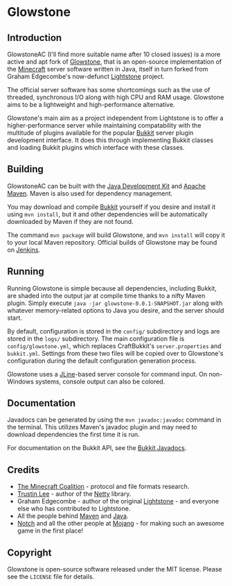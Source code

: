 Glowstone
==========

Introduction
------------

GlowstoneAC (I'll find more suitable name after 10 closed issues) is a more active and
apt fork of [Glowstone](https://github.com/SpaceManiac/Glowstone), that is an open-source
implementation of the [Minecraft](http://minecraft.net) server software written in Java, itself in turn
forked from Graham Edgecombe's now-defunct
[Lightstone](https://github.com/grahamedgecombe/lightstone) project.

The official server software has some shortcomings such as the use of threaded,
synchronous I/O along with high CPU and RAM usage. Glowstone aims to be a
lightweight and high-performance alternative.

Glowstone's main aim as a project independent from Lightstone is to offer a
higher-performance server while maintaining compatability with the multitude
of plugins available for the popular [Bukkit](http://bukkit.org) server plugin
development interface. It does this through implementing Bukkit classes and
loading Bukkit plugins which interface with these classes.

Building
--------

GlowstoneAC can be built with the
[Java Development Kit](http://oracle.com/technetwork/java/javase/downloads) and
[Apache Maven](http://maven.apache.org). Maven is also used for dependency
management.

You may download and compile [Bukkit](https://github.com/Bukkit/Bukkit)
yourself if you desire and install it using `mvn install`, but it and other
dependencies will be automatically downloaded by Maven if they are not found.

The command `mvn package` will build Glowstone, and `mvn install` will copy it
to your local Maven repository. Official builds of Glowstone may be found on
[Jenkins](http://ci.onarandombox.com/job/Glowstone).

Running
-------

Running Glowstone is simple because all dependencies, including Bukkit, are
shaded into the output jar at compile time thanks to a nifty Maven plugin.
Simply execute `java -jar glowstone-0.0.1-SNAPSHOT.jar` along with whatever
memory-related options to Java you desire, and the server should start.

By default, configuration is stored in the `config/` subdirectory and logs
are stored in the `logs/` subdirectory. The main configuration file is
`config/glowstone.yml`, which replaces CraftBukkit's `server.properties` and
`bukkit.yml`. Settings from these two files will be copied over to Glowstone's
configuration during the default configuration generation process.

Glowstone uses a [JLine](http://jline.sf.net)-based server console for command
input. On non-Windows systems, console output can also be colored. 

Documentation
-------------

Javadocs can be generated by using the `mvn javadoc:javadoc` command in the
terminal. This utilizes Maven's javadoc plugin and may need to download
dependencies the first time it is run.

For documentation on the Bukkit API, see the
[Bukkit Javadocs](http://jd.bukkit.org/).

Credits
-------

 * [The Minecraft Coalition](http://wiki.vg/wiki) - protocol and file formats
   research.
 * [Trustin Lee](http://gleamynode.net) - author of the
   [Netty](http://jboss.org/netty) library.
 * Graham Edgecombe - author of the original
   [Lightstone](https://github.com/grahamedgecombe/lightstone) - and everyone
   else who has contributed to Lightstone.
 * All the people behind [Maven](http://maven.apache.org) and
   [Java](http://java.oracle.com).
 * [Notch](http://mojang.com/notch) and all the other people at
   [Mojang](http://mojang.com) - for making such an awesome game in the first
   place!

Copyright
---------

Glowstone is open-source software released under the MIT license. Please see
the `LICENSE` file for details.

